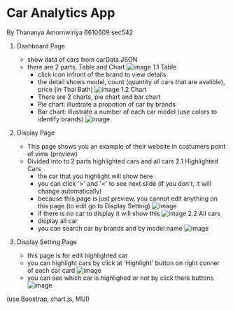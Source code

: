 # Car Analytics App
By Thananya Amornwiriya 6610609 sec542

1. Dashboard Page
   - show data of cars from carData.JSON
   - there are 2 parts, Table and Chart
  ![image](https://github.com/user-attachments/assets/e0aa9356-f62b-419f-8ce5-8a7b01279c50)
   1.1 Table
       - click icon infront of the brand to view details
       - the detail shows model, count (quantity of cars that are avalible), price (in Thai Bath)
  ![image](https://github.com/user-attachments/assets/f2b81c8f-478f-45bb-8700-c49dc7348aab)
   1.2 Chart
      - There are 2 charts, pie chart and bar chart
      - Pie chart: illustrate a propotion of car by brands
      - Bar chart: illustrate a number of each car model (use colors to identify brands)
   ![image](https://github.com/user-attachments/assets/01fff79a-8755-405a-bad0-c4bf511ee873)

2. Display Page
   - This page shows you an example of their website in costumers point of view (preview)
   - Divided into to 2 parts highlighted cars and all cars
         2.1 Highlighted Cars
        - the car that you highlight will show here
        - you can click '>' and '<' to see next slide (if you don't, it will change automatically)
        - because this page is just preview, you cannot edit anything on this page (to edit go to Display Setting)
       ![image](https://github.com/user-attachments/assets/a3649674-4d61-4dae-91e2-5f1b9f402a17)
        - if there is no car to display it will show this
       ![image](https://github.com/user-attachments/assets/2b90d2d1-3351-4e96-9919-a5084866ac7f)
   2.2  All cars
        - display all car
        - you can search car by brands and by model name
    ![image](https://github.com/user-attachments/assets/7439bdf2-6b8d-4805-9216-34c517b6c62d)
4. Display Setting Page
   - this page is for edit highlighted car
   - you can highlight cars by click at 'Highlight' button on right conner of each car card
  ![image](https://github.com/user-attachments/assets/377c15c0-3fbb-4911-bbe7-2904170864cc)
   - you can see which car is highlighed or not by click there buttons
  ![image](https://github.com/user-attachments/assets/6d2c2fac-9125-420b-8de0-35a8aa93452b)

(use Boostrap, chart.js, MUI)
